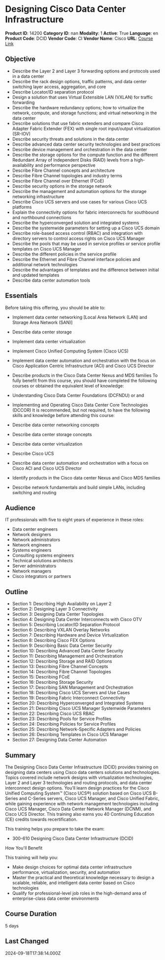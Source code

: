 # Designing Cisco Data Center Infrastructure

**Product ID**: 14200
**Category ID**: nan
**Modality**: 1
**Active**: True
**Language**: en
**Product Code**: DCID
**Vendor Code**: CI
**Vendor Name**: Cisco
**URL**: [Course Link](https://www.fastlaneus.com/course/cisco-dcid)

## Objective
- Describe the Layer 2 and Layer 3 forwarding options and protocols used in a data center
- Describe the rack design options, traffic patterns, and data center switching layer access, aggregation, and core
- Describe Locator/ID separation protocol
- Design a solution that uses Virtual Extensible LAN (VXLAN) for traffic forwarding
- Describe the hardware redundancy options; how to virtualize the network, compute, and storage functions; and virtual networking in the data center
- Describe solutions that use fabric extenders and compare Cisco Adapter Fabric Extender (FEX) with single root input/output virtualization (SR-IOV)
- Describe security threats and solutions in the data center
- Describe advanced data center security technologies and best practices
- Describe device management and orchestration in the data center
- Describe the storage options for the compute function and the different Redundant Array of Independent Disks (RAID) levels from a high-availability and performance perspective
- Describe Fibre Channel concepts and architecture
- Describe Fibre Channel topologies and industry terms
- Describe Fibre Channel over Ethernet (FCoE)
- Describe security options in the storage network
- Describe the management and automation options for the storage networking infrastructure
- Describe Cisco UCS servers and use cases for various Cisco UCS platforms
- Explain the connectivity options for fabric interconnects for southbound and northbound connections
- Describe the hyperconverged solution and integrated systems
- Describe the systemwide parameters for setting up a Cisco UCS domain
- Describe role-based access control (RBAC) and integration with directory servers to control access rights on Cisco UCS Manager
- Describe the pools that may be used in service profiles or service profile templates on Cisco UCS Manager
- Describe the different policies in the service profile
- Describe the Ethernet and Fibre Channel interface policies and additional network technologies
- Describe the advantages of templates and the difference between initial and updated templates
- Describe data center automation tools

## Essentials
Before taking this offering, you should be able to: 


- Implement data center networking [Local Area Network (LAN) and Storage Area Network (SAN)]
- Describe data center storage
- Implement data center virtualization
- Implement Cisco Unified Computing System (Cisco UCS)
- Implement data center automation and orchestration with the focus on Cisco Application Centric Infrastructure (ACI) and Cisco UCS Director
- Describe products in the Cisco Data Center Nexus and MDS families
To fully benefit from this course, you should have completed the following courses or obtained the equivalent level of knowledge:


- Understanding Cisco Data Center Foundations (DCFNDU) or 
and
- Implementing and Operating Cisco Data Center Core Technologies (DCCOR)
It is recommended, but not required, to have the following skills and knowledge before attending this course: 


- Describe data center networking concepts
- Describe data center storage concepts
- Describe data center virtualization
- Describe Cisco UCS
- Describe data center automation and orchestration with a focus on Cisco ACI and Cisco UCS Director
- Identify products in the Cisco data center Nexus and Cisco MDS families
- Describe network fundamentals and build simple LANs, including switching and routing

## Audience
IT professionals with five to eight years of experience in these roles: 


- Data center engineers
- Network designers
- Network administrators
- Network engineers
- Systems engineers
- Consulting systems engineers
- Technical solutions architects
- Server administrators
- Network managers
- Cisco integrators or partners

## Outline
- Section 1: Describing High Availability on Layer 2
- Section 2: Designing Layer 3 Connectivity
- Section 3: Designing Data Center Topologies
- Section 4: Designing Data Center Interconnects with Cisco OTV
- Section 5: Describing Locator/ID Separation Protocol
- Section 6: Describing VXLAN Overlay Networks
- Section 7: Describing Hardware and Device Virtualization
- Section 8: Describing Cisco FEX Options
- Section 9: Describing Basic Data Center Security
- Section 10: Describing Advanced Data Center Security
- Section 11: Describing Management and Orchestration
- Section 12: Describing Storage and RAID Options
- Section 13: Describing Fibre Channel Concepts
- Section 14: Describing Fibre Channel Topologies
- Section 15: Describing FCoE
- Section 16: Describing Storage Security
- Section 17: Describing SAN Management and Orchestration
- Section 18: Describing Cisco UCS Servers and Use Cases
- Section 19: Describing Fabric Interconnect Connectivity
- Section 20: Describing Hyperconverged and Integrated Systems
- Section 21: Describing Cisco UCS Manager Systemwide Parameters
- Section 22: Describing Cisco UCS RBAC
- Section 23: Describing Pools for Service Profiles
- Section 24: Describing Policies for Service Profiles
- Section 25: Describing Network-Specific Adapters and Policies
- Section 26: Describing Templates in Cisco UCS Manager
- Section 27: Designing Data Center Automation

## Summary
The Designing Cisco Data Center Infrastructure (DCID) provides training on designing data centers using Cisco data centers solutions and technologies. Topics covered include network designs with virtualization technologies, Layer 2 and Layer 3 technologies and routing protocols, and data center interconnect design options. You’ll learn design practices for the Cisco Unified Computing System™ (Cisco UCS®) solution based on Cisco UCS B-Series and C-Series servers, Cisco UCS Manager, and Cisco Unified Fabric, while gaining experience with network management technologies including Cisco UCS Manager, Cisco Data Center Network Manager (DCNM), and Cisco UCS Director. This training also earns you 40 Continuing Education (CE) credits towards recertification.  



This training helps you prepare to take the exam:  


- 300-610 Designing Cisco Data Center Infrastructure (DCID)



 
How You'll Benefit


This training will help you:


- Make design choices for optimal data center infrastructure performance, virtualization, security, and automation
- Master the practical and theoretical knowledge necessary to design a scalable, reliable, and intelligent data center based on Cisco technologies
- Qualify for professional-level job roles in the high-demand area of enterprise-class data center environments

## Course Duration
5 days

## Last Changed
2024-09-18T17:38:14.000Z
